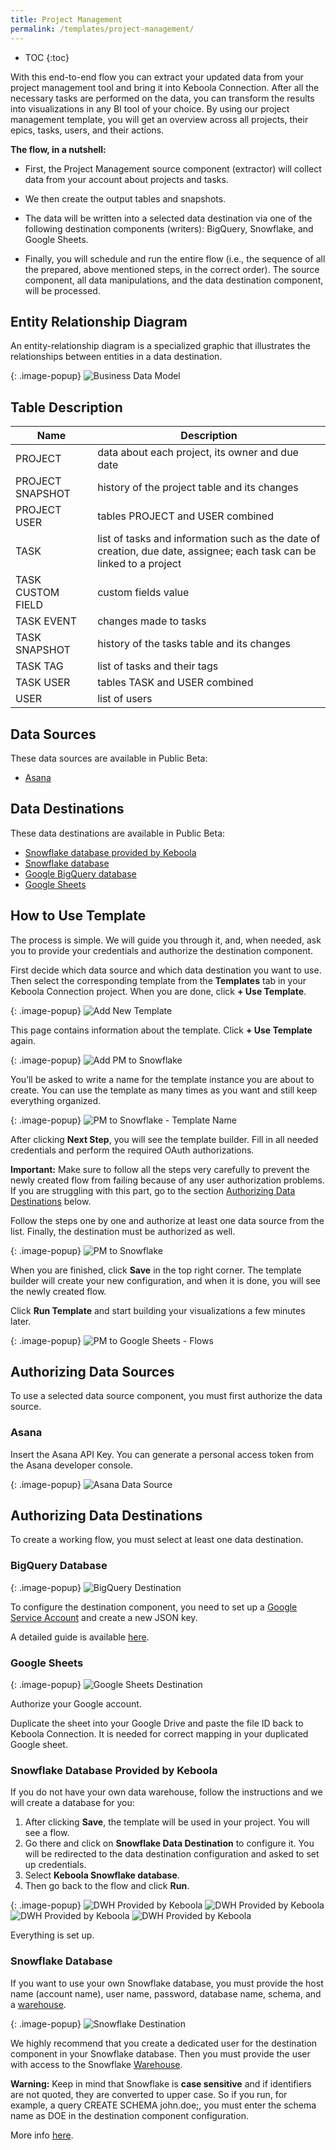 ```yaml
---
title: Project Management
permalink: /templates/project-management/
---
```


* TOC
{:toc}


With this end-to-end flow you can extract your updated data from your project management tool and bring it into Keboola Connection. 
After all the necessary tasks are performed on the data, you can transform the results into visualizations in any BI tool of your choice.
By using our project management template, you will get an overview across all projects, their epics, tasks, users, and their actions.

**The flow, in a nutshell:**

- First, the Project Management source component (extractor) will collect data from your account about projects and tasks.

- We then create the output tables and snapshots.

- The data will be written into a selected data destination via one of the following destination components (writers): BigQuery, Snowflake, and Google Sheets.

- Finally, you will schedule and run the entire flow (i.e., the sequence of all the prepared, above mentioned steps, in the correct order). The source component, all data manipulations, and the data destination component, will be processed.

## Entity Relationship Diagram
An entity-relationship diagram is a specialized graphic that illustrates the relationships between entities in a data destination.

{: .image-popup}
![Business Data Model](/templates/project-management/business-data-model.png)
 
## Table Description

| Name | Description |
|---|---|
| PROJECT | data about each project, its owner and due date |
| PROJECT SNAPSHOT | history of the project table and its changes |
| PROJECT USER | tables PROJECT and USER combined |
| TASK | list of tasks and information such as the date of creation, due date, assignee; each task can be linked to a project |
| TASK CUSTOM FIELD | custom fields value |
| TASK EVENT | changes made to tasks |
| TASK SNAPSHOT | history of the tasks table and its changes |
| TASK TAG | list of tasks and their tags |
| TASK USER | tables TASK and USER combined |
| USER | list of users |

## Data Sources
These data sources are available in Public Beta:

- [Asana](https://asana.com/)

## Data Destinations
These data destinations are available in Public Beta:

- [Snowflake database provided by Keboola](https://help.keboola.com/components/writers/database/snowflake/)
- [Snowflake database](https://www.snowflake.com/)
- [Google BigQuery database](https://cloud.google.com/bigquery/) 
- [Google Sheets](https://www.google.com/sheets/about/)

## How to Use Template
The process is simple. We will guide you through it, and, when needed, ask you to provide your credentials and authorize the destination component.

First decide which data source and which data destination you want to use. Then select the corresponding template from the **Templates** tab in your Keboola Connection project. When you are done, click **+ Use Template**.

{: .image-popup}
![Add New Template](/templates/project-management/add-new-template.png)

This page contains information about the template. Click **+ Use Template** again.

{: .image-popup}
![Add PM to Snowflake](/templates/project-management/add-pm-to-snowflake.png)

You’ll be asked to write a name for the template instance you are about to create. You can use the template as many times as you want 
and still keep everything organized.

{: .image-popup}
![PM to Snowflake - Template Name](/templates/project-management/pm-to-snowflake-name.png)

After clicking **Next Step**, you will see the template builder. Fill in all needed credentials and 
perform the required OAuth authorizations. 

**Important:** Make sure to follow all the steps very carefully to prevent the newly created flow from failing because of any user 
authorization problems. If you are struggling with this part, go to the section [Authorizing Data Destinations](/templates/project-management/#authorizing-data-destinations/) below.

Follow the steps one by one and authorize at least one data source from the list. Finally, the destination must be authorized as well.

{: .image-popup}
![PM to Snowflake](/templates/project-management/pm-to-snowflake-steps.png)

When you are finished, click **Save** in the top right corner. The template builder will create your new configuration, and 
when it is done, you will see the newly created flow. 

Click **Run Template** and start building your visualizations a few minutes later. 

{: .image-popup}
![PM to Google Sheets - Flows](/templates/project-management/pm-to-snowflake-flow.png)

## Authorizing Data Sources
To use a selected data source component, you must first authorize the data source.

### Asana
Insert the Asana API Key. You can generate a personal access token from the Asana developer console.

{: .image-popup}
![Asana Data Source](/templates/project-management/asana-data-source.png)

## Authorizing Data Destinations
To create a working flow, you must select at least one data destination.

### BigQuery Database

{: .image-popup}
![BigQuery Destination](/templates/marketing-platforms/bigquery-destination.png)

To configure the destination component, you need to set up a [Google Service Account](https://console.cloud.google.com/iam-admin/serviceaccounts) and create a new JSON key.

A detailed guide is available [here](https://help.keboola.com/components/writers/database/bigquery/).

### Google Sheets

{: .image-popup}
![Google Sheets Destination](/templates/marketing-platforms/google-sheets-destination.png)

Authorize your Google account.

Duplicate the sheet into your Google Drive and paste the file ID back to Keboola Connection. It is needed for correct mapping 
in your duplicated Google sheet. 

### Snowflake Database Provided by Keboola

If you do not have your own data warehouse, follow the instructions and we will create a database for you: 

1. After clicking **Save**, the template will be used in your project. You will see a flow. 
2. Go there and click on **Snowflake Data Destination** to configure it. You will be redirected to the data destination configuration and asked to set up credentials. 
3. Select **Keboola Snowflake database**. 
4. Then go back to the flow and click **Run**. 

{: .image-popup}
![DWH Provided by Keboola](/templates/marketing-platforms/keboola-dwh-instructions1.png)
![DWH Provided by Keboola](/templates/marketing-platforms/keboola-dwh-instructions2.png)
![DWH Provided by Keboola](/templates/marketing-platforms/keboola-dwh-instructions3.png)
![DWH Provided by Keboola](/templates/marketing-platforms/keboola-dwh-instructions4.png)

Everything is set up.

### Snowflake Database

If you want to use your own Snowflake database, you must provide the host name (account name), user name, password, database name, 
schema, and a [warehouse](https://docs.snowflake.net/manuals/user-guide/warehouses.html).

{: .image-popup}
![Snowflake Destination](/templates/marketing-platforms/snowflake-destination.png)

We highly recommend that you create a dedicated user for the destination component in your Snowflake database. Then you must provide 
the user with access to the Snowflake [Warehouse](https://docs.snowflake.net/manuals/user-guide/warehouses.html). 

**Warning:** Keep in mind that Snowflake is **case sensitive** and if identifiers are not quoted, they are converted to upper case. 
So if you run, for example,  a query CREATE SCHEMA john.doe;, you must enter the schema name as DOE in the destination component configuration.

More info [here](https://help.keboola.com/components/writers/database/snowflake/).

